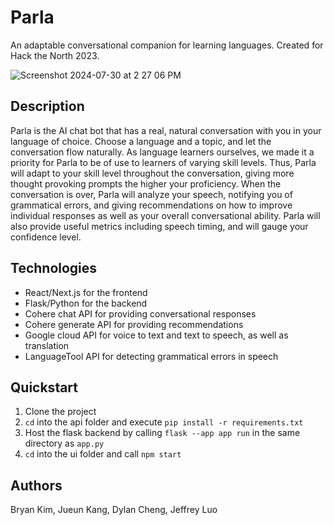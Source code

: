 # Parla

An adaptable conversational companion for learning languages. Created for Hack the North 2023.

![Screenshot 2024-07-30 at 2 27 06 PM](https://github.com/user-attachments/assets/04148a65-7d35-487c-a229-2a6dd97d701c)

## Description

Parla is the AI chat bot that has a real, natural conversation with you in your language of choice. Choose a language and a topic, and let the conversation flow naturally. As language learners ourselves, we made it a priority for Parla to be of use to learners of varying skill levels. Thus, Parla will adapt to your skill level throughout the conversation, giving more thought provoking prompts the higher your proficiency. When the conversation is over, Parla will analyze your speech, notifying you of grammatical errors, and giving recommendations on how to improve individual responses as well as your overall conversational ability. Parla will also provide useful metrics including speech timing, and will gauge your confidence level. 

## Technologies

- React/Next.js for the frontend
- Flask/Python for the backend
- Cohere chat API for providing conversational responses
- Cohere generate API for providing recommendations
- Google cloud API for voice to text and text to speech, as well as translation
- LanguageTool API for detecting grammatical errors in speech

## Quickstart

1. Clone the project
2. `cd` into the api folder and execute `pip install -r requirements.txt`
3. Host the flask backend by calling `flask --app app run` in the same directory as `app.py`
4. `cd` into the ui folder and call `npm start`

## Authors

Bryan Kim, Jueun Kang, Dylan Cheng, Jeffrey Luo
